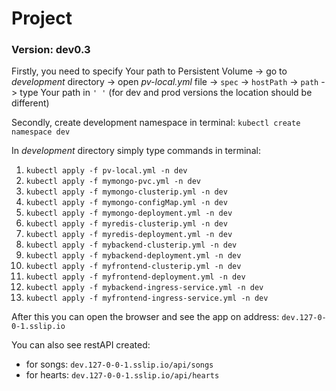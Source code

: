 # Project

### Version: dev0.3
  
Firstly, you need to specify Your path to Persistent Volume -> go to *development* directory
-> open *pv-local.yml* file -> `spec` -> `hostPath` -> `path` -> type Your path in `' '`
(for dev and prod versions the location should be different)

Secondly, create development namespace in terminal:
`kubectl create namespace dev`

In *development* directory simply type commands in terminal:
1. `kubectl apply -f pv-local.yml -n dev`
2. `kubectl apply -f mymongo-pvc.yml -n dev`
3. `kubectl apply -f mymongo-clusterip.yml -n dev`
4. `kubectl apply -f mymongo-configMap.yml -n dev`
5. `kubectl apply -f mymongo-deployment.yml -n dev`
6. `kubectl apply -f myredis-clusterip.yml -n dev`
7. `kubectl apply -f myredis-deployment.yml -n dev`
8. `kubectl apply -f mybackend-clusterip.yml -n dev`
9. `kubectl apply -f mybackend-deployment.yml -n dev`
10. `kubectl apply -f myfrontend-clusterip.yml -n dev`
11. `kubectl apply -f myfrontend-deployment.yml -n dev`
12. `kubectl apply -f mybackend-ingress-service.yml -n dev`
13. `kubectl apply -f myfrontend-ingress-service.yml -n dev`

After this you can open the browser and see the app on address:
`dev.127-0-0-1.sslip.io`

You can also see restAPI created:
- for songs: `dev.127-0-0-1.sslip.io/api/songs`
- for hearts: `dev.127-0-0-1.sslip.io/api/hearts`